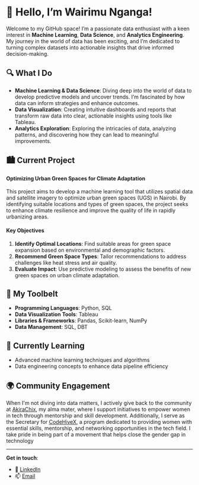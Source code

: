 # 👋 Hello, I’m Wairimu Nganga!

Welcome to my GitHub space! I’m a passionate data enthusiast with a keen interest in **Machine Learning**, **Data Science**, and **Analytics Engineering**. My journey in the world of data has been exciting, and I’m dedicated to turning complex datasets into actionable insights that drive informed decision-making.

## 🔍 **What I Do**
- **Machine Learning & Data Science**: Diving deep into the world of data to develop predictive models and uncover trends. I’m fascinated by how data can inform strategies and enhance outcomes.
- **Data Visualization**: Creating intuitive dashboards and reports that transform raw data into clear, actionable insights using tools like Tableau.
- **Analytics Exploration**: Exploring the intricacies of data, analyzing patterns, and discovering how they can lead to meaningful improvements.

## 🏙️ **Current Project**
#### **Optimizing Urban Green Spaces for Climate Adaptation**
This project aims to develop a machine learning tool that utilizes spatial data and satellite imagery to optimize urban green spaces (UGS) in Nairobi. By identifying suitable locations and types of green spaces, the project seeks to enhance climate resilience and improve the quality of life in rapidly urbanizing areas.

#### **Key Objectives**
1. **Identify Optimal Locations**: Find suitable areas for green space expansion based on environmental and demographic factors.
2. **Recommend Green Space Types**: Tailor recommendations to address challenges like heat stress and air quality.
3. **Evaluate Impact**: Use predictive modeling to assess the benefits of new green spaces on urban climate adaptation.

## 🧰 **My Toolbelt**
- **Programming Languages**: Python, SQL
- **Data Visualization Tools**: Tableau
- **Libraries & Frameworks**: Pandas, Scikit-learn, NumPy
- **Data Management**: SQL, DBT

## 🌱 **Currently Learning**
- Advanced machine learning techniques and algorithms
- Data engineering concepts to enhance data pipeline efficiency

## 🌍 **Community Engagement**
When I'm not diving into data matters, I actively give back to the community at [AkiraChix](https://akirachix.com), my alma mater,  where I support initiatives to empower women in tech through mentorship and skill development. Additionally, I serve as the Secretary for [CodeHiveX](https://akirachix.com/programs/codeHiveX/), a program dedicated to providing women with essential skills, mentorship, and networking opportunities in the tech field. I take pride in being part of a movement that helps close the gender gap in technology
  
---

**Get in touch**:  
- 💬 [LinkedIn](https://www.linkedin.com/in/wairimu-nganga-77a570233/)  
- 📫 [Email](mailto:wairimuznganga@gmail.com)
